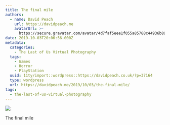 ```yaml
---
title: The final mile
authors:
  - name: David Peach
    url: https://davidpeach.me
    avatarUrl: >-
      https://secure.gravatar.com/avatar/4d7faf5eee1f055a85788c44936b8995eaab6dfb004e7854ec747ccb272e91ee?s=96&d=mm&r=g
date: 2019-10-03T20:06:56.000Z
metadata:
  categories:
    - The Last of Us Virtual Photography
  tags:
    - Games
    - Horror
    - PlayStation
  uuid: 11ty/import::wordpress::https://davidpeach.co.uk/?p=37164
  type: wordpress
  url: https://davidpeach.me/2019/10/03/the-final-mile/
tags:
  - the-last-of-us-virtual-photography
---
```

[![](/assets/The-final-mile-scaled-WTWUbbE6cce7.jpg)](/assets/The-final-mile-scaled-WTWUbbE6cce7.jpg)

The final mile